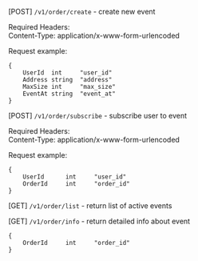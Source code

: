 [POST] `/v1/order/create` - create new event

Required Headers: <br/>
Content-Type: application/x-www-form-urlencoded

Request example:

```
{
    UserId  int     "user_id"
    Address string  "address"
    MaxSize int     "max_size"
    EventAt string  "event_at"
}
```

[POST]  `/v1/order/subscribe` - subscribe user to event

Required Headers: <br/>
Content-Type: application/x-www-form-urlencoded

Request example:

```
{
    UserId      int     "user_id"
    OrderId     int     "order_id"
}
```

[GET] `/v1/order/list` - return list of active events

[GET] `/v1/order/info` - return detailed info about event
```
{
    OrderId     int     "order_id"
}
```
